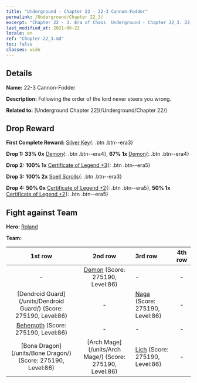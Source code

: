 ```yaml
---
title: "Underground - Chapter 22 - 22-3 Cannon-Fodder"
permalink: /Underground/Chapter 22_3/
excerpt: "Chapter 22 - 3. Era of Chaos  Underground - Chapter 22_3. 22-3 Cannon-Fodder"
last_modified_at: 2021-06-22
locale: en
ref: "Chapter 22_3.md"
toc: false
classes: wide
---
```


## Details

 **Name:** 22-3 Cannon-Fodder

 **Description:** Following the order of the lord never steers you wrong.

 **Related to:** [Underground Chapter 22](/Underground/Chapter 22/)

## Drop Reward

 **First Complete Reward:** [Silver Key](/Items/con_693/){: .btn .btn--era3}

 **Drop 1:** **33% 0x** [Demon](/Items/unt_229/){: .btn .btn--era4}, **67% 1x** [Demon](/Items/unt_229/){: .btn .btn--era4}

 **Drop 2:** **100% 1x** [Certificate of Legend +3](/Items/mat_88/){: .btn .btn--era5}

 **Drop 3:** **100% 2x** [Spell Scrolls](/Items/con_694/){: .btn .btn--era3}

 **Drop 4:** **50% 0x** [Certificate of Legend +2](/Items/mat_81/){: .btn .btn--era5}, **50% 1x** [Certificate of Legend +2](/Items/mat_81/){: .btn .btn--era5}


## Fight against Team
 **Hero:** [Roland](/heroes/Roland/)

 **Team:**


  | 1st row | 2nd row | 3rd row | 4th row |
  |:----:|:----:|:----|:----:|
  | - | [Demon](/units/Demon/) (Score: 275190, Level:86)  | - | - |
  | [Dendroid Guard](/units/Dendroid Guard/) (Score: 275190, Level:86)  | - | [Naga](/units/Naga/) (Score: 275190, Level:86)  | - |
  | [Behemoth](/units/Behemoth/) (Score: 275190, Level:86)  | - | - | - |
  | [Bone Dragon](/units/Bone Dragon/) (Score: 275190, Level:86)  | [Arch Mage](/units/Arch Mage/) (Score: 275190, Level:86)  | [Lich](/units/Lich/) (Score: 275190, Level:86)  | - |


